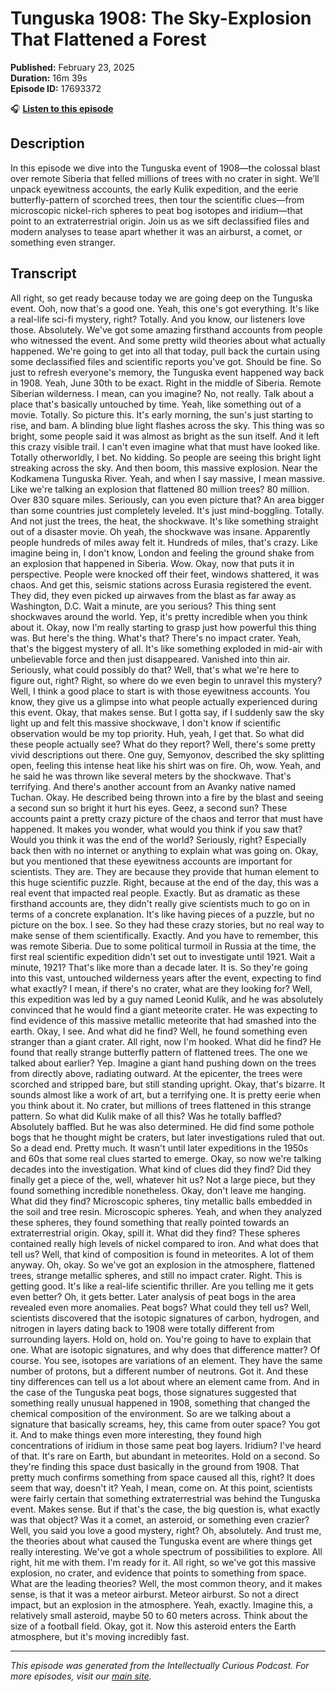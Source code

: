 # Tunguska 1908: The Sky-Explosion That Flattened a Forest

**Published:** February 23, 2025  
**Duration:** 16m 39s  
**Episode ID:** 17693372

🎧 **[Listen to this episode](https://intellectuallycurious.buzzsprout.com/2529712/episodes/17693372-tunguska-1908-the-sky-explosion-that-flattened-a-forest)**

## Description

In this episode we dive into the Tunguska event of 1908—the colossal blast over remote Siberia that felled millions of trees with no crater in sight. We’ll unpack eyewitness accounts, the early Kulik expedition, and the eerie butterfly-pattern of scorched trees, then tour the scientific clues—from microscopic nickel-rich spheres to peat bog isotopes and iridium—that point to an extraterrestrial origin. Join us as we sift declassified files and modern analyses to tease apart whether it was an airburst, a comet, or something even stranger.

## Transcript

All right, so get ready because today we are going deep on the Tunguska event. Ooh, now that's a good one. Yeah, this one's got everything. It's like a real-life sci-fi mystery, right? Totally. And you know, our listeners love those. Absolutely. We've got some amazing firsthand accounts from people who witnessed the event. And some pretty wild theories about what actually happened. We're going to get into all that today, pull back the curtain using some declassified files and scientific reports you've got. Should be fine. So just to refresh everyone's memory, the Tunguska event happened way back in 1908. Yeah, June 30th to be exact. Right in the middle of Siberia. Remote Siberian wilderness. I mean, can you imagine? No, not really. Talk about a place that's basically untouched by time. Yeah, like something out of a movie. Totally. So picture this. It's early morning, the sun's just starting to rise, and bam. A blinding blue light flashes across the sky. This thing was so bright, some people said it was almost as bright as the sun itself. And it left this crazy visible trail. I can't even imagine what that must have looked like. Totally otherworldly, I bet. No kidding. So people are seeing this bright light streaking across the sky. And then boom, this massive explosion. Near the Kodkamena Tunguska River. Yeah, and when I say massive, I mean massive. Like we're talking an explosion that flattened 80 million trees? 80 million. Over 830 square miles. Seriously, can you even picture that? An area bigger than some countries just completely leveled. It's just mind-boggling. Totally. And not just the trees, the heat, the shockwave. It's like something straight out of a disaster movie. Oh yeah, the shockwave was insane. Apparently people hundreds of miles away felt it. Hundreds of miles, that's crazy. Like imagine being in, I don't know, London and feeling the ground shake from an explosion that happened in Siberia. Wow. Okay, now that puts it in perspective. People were knocked off their feet, windows shattered, it was chaos. And get this, seismic stations across Eurasia registered the event. They did, they even picked up airwaves from the blast as far away as Washington, D.C. Wait a minute, are you serious? This thing sent shockwaves around the world. Yep, it's pretty incredible when you think about it. Okay, now I'm really starting to grasp just how powerful this thing was. But here's the thing. What's that? There's no impact crater. Yeah, that's the biggest mystery of all. It's like something exploded in mid-air with unbelievable force and then just disappeared. Vanished into thin air. Seriously, what could possibly do that? Well, that's what we're here to figure out, right? Right, so where do we even begin to unravel this mystery? Well, I think a good place to start is with those eyewitness accounts. You know, they give us a glimpse into what people actually experienced during this event. Okay, that makes sense. But I gotta say, if I suddenly saw the sky light up and felt this massive shockwave, I don't know if scientific observation would be my top priority. Huh, yeah, I get that. So what did these people actually see? What do they report? Well, there's some pretty vivid descriptions out there. One guy, Semyonov, described the sky splitting open, feeling this intense heat like his shirt was on fire. Oh, wow. Yeah, and he said he was thrown like several meters by the shockwave. That's terrifying. And there's another account from an Avanky native named Tuchan. Okay. He described being thrown into a fire by the blast and seeing a second sun so bright it hurt his eyes. Geez, a second sun? These accounts paint a pretty crazy picture of the chaos and terror that must have happened. It makes you wonder, what would you think if you saw that? Would you think it was the end of the world? Seriously, right? Especially back then with no internet or anything to explain what was going on. Okay, but you mentioned that these eyewitness accounts are important for scientists. They are. They are because they provide that human element to this huge scientific puzzle. Right, because at the end of the day, this was a real event that impacted real people. Exactly. But as dramatic as these firsthand accounts are, they didn't really give scientists much to go on in terms of a concrete explanation. It's like having pieces of a puzzle, but no picture on the box. I see. So they had these crazy stories, but no real way to make sense of them scientifically. Exactly. And you have to remember, this was remote Siberia. Due to some political turmoil in Russia at the time, the first real scientific expedition didn't set out to investigate until 1921. Wait a minute, 1921? That's like more than a decade later. It is. So they're going into this vast, untouched wilderness years after the event, expecting to find what exactly? I mean, if there's no crater, what are they looking for? Well, this expedition was led by a guy named Leonid Kulik, and he was absolutely convinced that he would find a giant meteorite crater. He was expecting to find evidence of this massive metallic meteorite that had smashed into the earth. Okay, I see. And what did he find? Well, he found something even stranger than a giant crater. All right, now I'm hooked. What did he find? He found that really strange butterfly pattern of flattened trees. The one we talked about earlier? Yep. Imagine a giant hand pushing down on the trees from directly above, radiating outward. At the epicenter, the trees were scorched and stripped bare, but still standing upright. Okay, that's bizarre. It sounds almost like a work of art, but a terrifying one. It is pretty eerie when you think about it. No crater, but millions of trees flattened in this strange pattern. So what did Kulik make of all this? Was he totally baffled? Absolutely baffled. But he was also determined. He did find some pothole bogs that he thought might be craters, but later investigations ruled that out. So a dead end. Pretty much. It wasn't until later expeditions in the 1950s and 60s that some real clues started to emerge. Okay, so now we're talking decades into the investigation. What kind of clues did they find? Did they finally get a piece of the, well, whatever hit us? Not a large piece, but they found something incredible nonetheless. Okay, don't leave me hanging. What did they find? Microscopic spheres, tiny metallic balls embedded in the soil and tree resin. Microscopic spheres. Yeah, and when they analyzed these spheres, they found something that really pointed towards an extraterrestrial origin. Okay, spill it. What did they find? These spheres contained really high levels of nickel compared to iron. And what does that tell us? Well, that kind of composition is found in meteorites. A lot of them anyway. Oh, okay. So we've got an explosion in the atmosphere, flattened trees, strange metallic spheres, and still no impact crater. Right. This is getting good. It's like a real-life scientific thriller. Are you telling me it gets even better? Oh, it gets better. Later analysis of peat bogs in the area revealed even more anomalies. Peat bogs? What could they tell us? Well, scientists discovered that the isotopic signatures of carbon, hydrogen, and nitrogen in layers dating back to 1908 were totally different from surrounding layers. Hold on, hold on. You're going to have to explain that one. What are isotopic signatures, and why does that difference matter? Of course. You see, isotopes are variations of an element. They have the same number of protons, but a different number of neutrons. Got it. And these tiny differences can tell us a lot about where an element came from. And in the case of the Tunguska peat bogs, those signatures suggested that something really unusual happened in 1908, something that changed the chemical composition of the environment. So are we talking about a signature that basically screams, hey, this came from outer space? You got it. And to make things even more interesting, they found high concentrations of iridium in those same peat bog layers. Iridium? I've heard of that. It's rare on Earth, but abundant in meteorites. Hold on a second. So they're finding this space dust basically in the ground from 1908. That pretty much confirms something from space caused all this, right? It does seem that way, doesn't it? Yeah, I mean, come on. At this point, scientists were fairly certain that something extraterrestrial was behind the Tunguska event. Makes sense. But if that's the case, the big question is, what exactly was that object? Was it a comet, an asteroid, or something even crazier? Well, you said you love a good mystery, right? Oh, absolutely. And trust me, the theories about what caused the Tunguska event are where things get really interesting. We've got a whole spectrum of possibilities to explore. All right, hit me with them. I'm ready for it. All right, so we've got this massive explosion, no crater, and evidence that points to something from space. What are the leading theories? Well, the most common theory, and it makes sense, is that it was a meteor airburst. Meteor airburst. So not a direct impact, but an explosion in the atmosphere. Yeah, exactly. Imagine this, a relatively small asteroid, maybe 50 to 60 meters across. Think about the size of a football field. Okay, got it. Now this asteroid enters the Earth atmosphere, but it's moving incredibly fast.

---
*This episode was generated from the Intellectually Curious Podcast. For more episodes, visit our [main site](https://intellectuallycurious.buzzsprout.com).*
